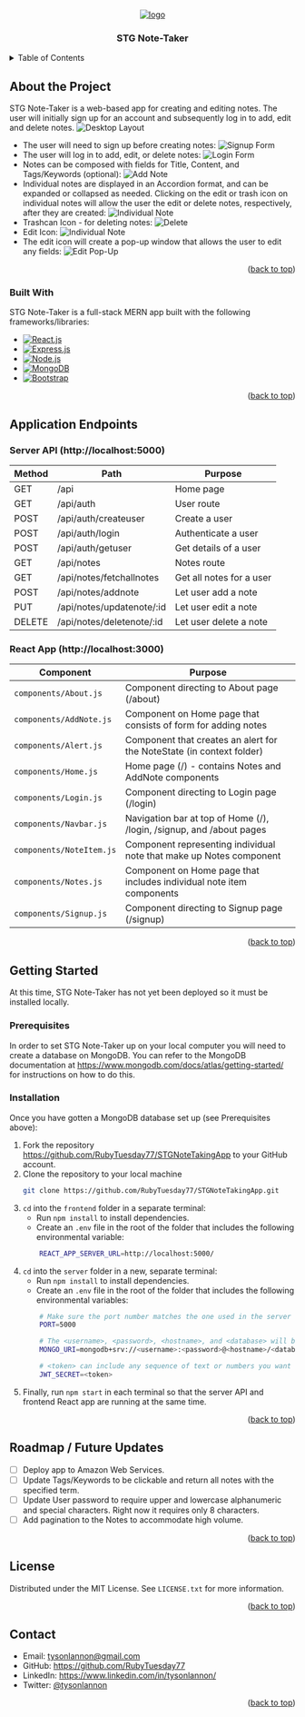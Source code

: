 <a name="readme-top"></a>

<!-- PROJECT LOGO / TITLE -->
<br />
<div align="center">
    <a href="https://github.com/RubyTuesday77/STGNoteTakingApp">
        <img src="addons/stglogo.png" alt="logo" />
    </a>
    <h3 align="center">STG Note-Taker</h3>
</div>


<!-- TABLE OF CONTENTS -->
<details>
    <summary>Table of Contents</summary>
    <ol>
        <li>
            <a href="#about-the-project">About the Project</a>
            <ul>
                <li><a href="#built-with">Built With</a></li>
            </ul>
        </li>
        <li>
            <a href="#application-endpoints">Application Endpoints</a>
            <ul>
                <li><a href="#application-endpoints">Server API</a></li>
                <li><a href="#application-endpoints">React App</a></li>
            </ul>
        </li>
        <li>
            <a href="#getting-started">Getting Started</a>
            <ul>
                <li><a href="#prerequisites">Prerequisites</a></li>
                <li><a href="#installation">Installation</a></li>
            </ul>
        </li>
        <li><a href="#roadmap">Roadmap / Future Updates</a></li>
        <li><a href="#license">License</a></li>
        <li><a href="#contact">Contact</a></li>
    </ol>
</details>


<!-- ABOUT THE PROJECT -->
## About the Project

STG Note-Taker is a web-based app for creating and editing notes. The user will initially sign up for an account and subsequently log in to add, edit and delete notes.
![Desktop Layout](supportfiles/STG-screenshot.png?raw=true)
* The user will need to sign up before creating notes:
    ![Signup Form](supportfiles/Signup.png?raw=true)
* The user will log in to add, edit, or delete notes:
    ![Login Form](supportfiles/Login.png?raw=true)
* Notes can be composed with fields for Title, Content, and Tags/Keywords (optional):
    ![Add Note](supportfiles/addnote.png?raw=true)
* Individual notes are displayed in an Accordion format, and can be expanded or collapsed as needed. Clicking on the edit or trash icon on individual notes will allow the user the edit or delete notes, respectively, after they are created:
    ![Individual Note](supportfiles/note-example.png?raw=true)
* Trashcan Icon - for deleting notes:
    ![Delete](supportfiles/Delete-icon.png?raw=true)
* Edit Icon:
    ![Individual Note](supportfiles/Edit-icon.png?raw=true)
* The edit icon will create a pop-up window that allows the user to edit any fields:
    ![Edit Pop-Up](supportfiles/Edit-screenshot.png?raw=true)

<p align="right">(<a href="#readme-top">back to top</a>)</p>


### Built With

STG Note-Taker is a full-stack MERN app built with the following frameworks/libraries:
* [![React.js](https://img.shields.io/badge/react-%2320232a.svg?style=for-the-badge&logo=react&logoColor=%2361DAFB)](https://reactjs.org/)
* [![Express.js](https://img.shields.io/badge/express.js-%23404d59.svg?style=for-the-badge&logo=express&logoColor=%2361DAFB)](https://expressjs.com/)
* [![Node.js](https://img.shields.io/badge/node.js-6DA55F?style=for-the-badge&logo=node.js&logoColor=white)](https://nodejs.org/)
* [![MongoDB](https://custom-icon-badges.demolab.com/badge/-MongoDB-47A248?style=for-the-badge&logo=mongodb&logoColor=white)](https://www.mongodb.com/)
* [![Bootstrap](https://img.shields.io/badge/bootstrap-%23563D7C.svg?style=for-the-badge&logo=bootstrap&logoColor=white)](https://getbootstrap.com)

<p align="right">(<a href="#readme-top">back to top</a>)</p>


<!-- APP ENDPOINTS -->
## Application Endpoints

### Server API (http://localhost:5000)
| Method | Path                        | Purpose                  |
| ------ | ----------------------------| -------------------------|
| GET    | /api                        | Home page                |
| GET    | /api/auth                   | User route               |
| POST   | /api/auth/createuser        | Create a user            |
| POST   | /api/auth/login             | Authenticate a user      |
| POST   | /api/auth/getuser           | Get details of a user    |
| GET    | /api/notes                  | Notes route              |
| GET    | /api/notes/fetchallnotes    | Get all notes for a user |
| POST   | /api/notes/addnote          | Let user add a note      |
| PUT    | /api/notes/updatenote/:id   | Let user edit a note     |
| DELETE | /api/notes/deletenote/:id   | Let user delete a note   |


### React App (http://localhost:3000)
| Component                | Purpose                                                               |
| ------------------------ | ----------------------------------------------------------------------|
| `components/About.js`    | Component directing to About page (/about)                            |
| `components/AddNote.js`  | Component on Home page that consists of form for adding notes         |
| `components/Alert.js`    | Component that creates an alert for the NoteState (in context folder) |
| `components/Home.js`     | Home page (/) - contains Notes and AddNote components                 |
| `components/Login.js`    | Component directing to Login page (/login)                            |
| `components/Navbar.js`   | Navigation bar at top of Home (/), /login, /signup, and /about pages  |
| `components/NoteItem.js` | Component representing individual note that make up Notes component   |
| `components/Notes.js`    | Component on Home page that includes individual note item components  |
| `components/Signup.js`   | Component directing to Signup page (/signup)                          |


<p align="right">(<a href="#readme-top">back to top</a>)</p>


<!-- GETTING STARTED -->
## Getting Started
At this time, STG Note-Taker has not yet been deployed so it must be installed locally.

### Prerequisites
In order to set STG Note-Taker up on your local computer you will need to create a database on MongoDB. You can refer to the MongoDB documentation at https://www.mongodb.com/docs/atlas/getting-started/ for instructions on how to do this.


### Installation
Once you have gotten a MongoDB database set up (see Prerequisites above):
1. Fork the repository https://github.com/RubyTuesday77/STGNoteTakingApp to your GitHub account.
2. Clone the repository to your local machine
    ```sh
   git clone https://github.com/RubyTuesday77/STGNoteTakingApp.git
   ```
3. `cd` into the `frontend` folder in a separate terminal:
    * Run `npm install` to install dependencies.
    * Create an `.env` file in the root of the folder that includes the following environmental variable:
    ```sh
        REACT_APP_SERVER_URL=http://localhost:5000/
    ```
4. `cd` into the `server` folder in a new, separate terminal:
    * Run `npm install` to install dependencies.
    * Create an `.env` file in the root of the folder that includes the following environmental variables:
    ```sh
        # Make sure the port number matches the one used in the server .env
        PORT=5000

        # The <username>, <password>, <hostname>, and <database> will be for the MongoDB database you've created
        MONGO_URI=mongodb+srv://<username>:<password>@<hostname>/<database>

        # <token> can include any sequence of text or numbers you want to use as a keyword - no spaces
        JWT_SECRET=<token>
    ```
5. Finally, run `npm start` in each terminal so that the server API and frontend React app are running at the same time.

<p align="right">(<a href="#readme-top">back to top</a>)</p>


<!-- ROADMAP / FUTURE UPDATES -->
## Roadmap / Future Updates

- [ ] Deploy app to Amazon Web Services.
- [ ] Update Tags/Keywords to be clickable and return all notes with the specified term.
- [ ] Update User password to require upper and lowercase alphanumeric and special characters. Right now it requires only 8 characters.
- [ ] Add pagination to the Notes to accommodate high volume.

<p align="right">(<a href="#readme-top">back to top</a>)</p>


<!-- LICENSE -->
## License

Distributed under the MIT License. See `LICENSE.txt` for more information.

<p align="right">(<a href="#readme-top">back to top</a>)</p>


<!-- CONTACT -->
## Contact

* Email: tysonlannon@gmail.com
* GitHub: https://github.com/RubyTuesday77
* LinkedIn: https://www.linkedin.com/in/tysonlannon/
* Twitter: [@tysonlannon](https://twitter.com/tysonlannon)

<p align="right">(<a href="#readme-top">back to top</a>)</p>